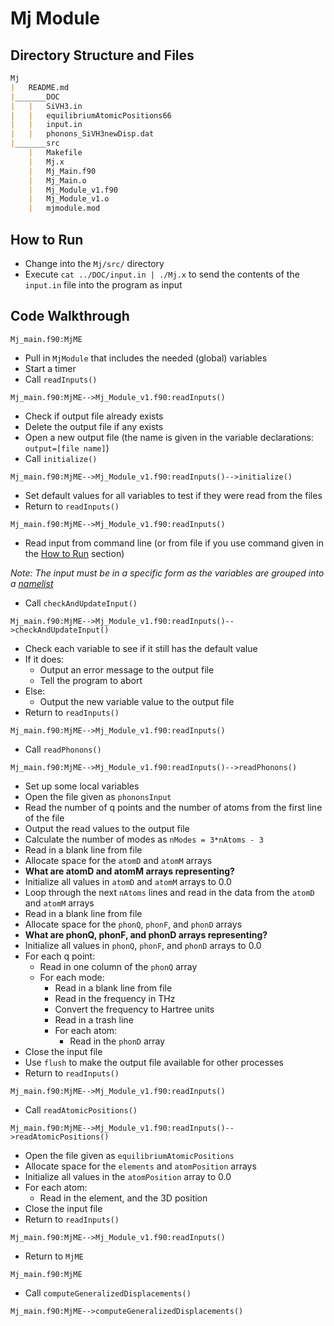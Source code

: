 # Mj Module
## Directory Structure and Files
```markdown
Mj
|	README.md
|_______DOC
|	|	SiVH3.in
|	|	equilibriumAtomicPositions66
|	|	input.in
|	|	phonons_SiVH3newDisp.dat
|_______src
	|	Makefile
	|	Mj.x
	|	Mj_Main.f90
	|	Mj_Main.o
	|	Mj_Module_v1.f90
	|	Mj_Module_v1.o
	|	mjmodule.mod
```

## How to Run
* Change into the `Mj/src/` directory
* Execute `cat ../DOC/input.in | ./Mj.x` to send the contents of the `input.in` file into the program as input

## Code Walkthrough

`Mj_main.f90:MjME`
* Pull in `MjModule` that includes the needed (global) variables
* Start a timer
* Call `readInputs()`

`Mj_main.f90:MjME-->Mj_Module_v1.f90:readInputs()`
* Check if output file already exists
* Delete the output file if any exists
* Open a new output file (the name is given in the variable declarations: `output=[file name]`)
* Call `initialize()`

`Mj_main.f90:MjME-->Mj_Module_v1.f90:readInputs()-->initialize()`
* Set default values for all variables to test if they were read from the files
* Return to `readInputs()`

`Mj_main.f90:MjME-->Mj_Module_v1.f90:readInputs()`
* Read input from command line (or from file if you use command given in the [How to Run](#how-to-run) section)

_Note: The input must be in a specific form as the variables are grouped into a [namelist](https://docs.oracle.com/cd/E19957-01/805-4939/6j4m0vnc6/index.html)_
* Call `checkAndUpdateInput()`

`Mj_main.f90:MjME-->Mj_Module_v1.f90:readInputs()-->checkAndUpdateInput()`
* Check each variable to see if it still has the default value
* If it does:
	* Output an error message to the output file
	* Tell the program to abort
* Else:
	* Output the new variable value to the output file
* Return to `readInputs()`

`Mj_main.f90:MjME-->Mj_Module_v1.f90:readInputs()`
* Call `readPhonons()`

`Mj_main.f90:MjME-->Mj_Module_v1.f90:readInputs()-->readPhonons()`
* Set up some local variables
* Open the file given as `phononsInput`
* Read the number of q points and the number of atoms from the first line of the file
* Output the read values to the output file
* Calculate the number of modes as `nModes = 3*nAtoms - 3`
* Read in a blank line from file
* Allocate space for the `atomD` and `atomM` arrays
* __What are atomD and atomM arrays representing?__
* Initialize all values in `atomD` and `atomM` arrays to 0.0
* Loop through the next `nAtoms` lines and read in the data from the `atomD` and `atomM` arrays
* Read in a blank line from file
* Allocate space for the `phonQ`, `phonF`, and `phonD` arrays 
* __What are phonQ, phonF, and phonD arrays representing?__
* Initialize all values in `phonQ`, `phonF`, and `phonD` arrays to 0.0
* For each q point:
	* Read in one column of the `phonQ` array
	* For each mode:
		* Read in a blank line from file
		* Read in the frequency in THz
		* Convert the frequency to Hartree units
		* Read in a trash line
		* For each atom:
			* Read in the `phonD` array
* Close the input file
* Use `flush` to make the output file available for other processes
* Return to `readInputs()`

`Mj_main.f90:MjME-->Mj_Module_v1.f90:readInputs()`
* Call `readAtomicPositions()`

`Mj_main.f90:MjME-->Mj_Module_v1.f90:readInputs()-->readAtomicPositions()`
* Open the file given as `equilibriumAtomicPositions`
* Allocate space for the `elements` and `atomPosition` arrays
* Initialize all values in the `atomPosition` array to 0.0
* For each atom:
	* Read in the element, and the 3D position
* Close the input file
* Return to `readInputs()`

`Mj_main.f90:MjME-->Mj_Module_v1.f90:readInputs()`
* Return to `MjME`

`Mj_main.f90:MjME`
* Call `computeGeneralizedDisplacements()`

`Mj_main.f90:MjME-->computeGeneralizedDisplacements()`
